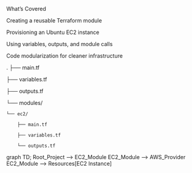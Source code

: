What’s Covered

Creating a reusable Terraform module

Provisioning an Ubuntu EC2 instance

Using variables, outputs, and module calls

Code modularization for cleaner infrastructure


.
├── main.tf

├── variables.tf

├── outputs.tf

└── modules/

    └── ec2/

        ├── main.tf

        ├── variables.tf

        └── outputs.tf

graph TD;
  Root_Project --> EC2_Module
  EC2_Module --> AWS_Provider
  EC2_Module --> Resources[EC2 Instance]
